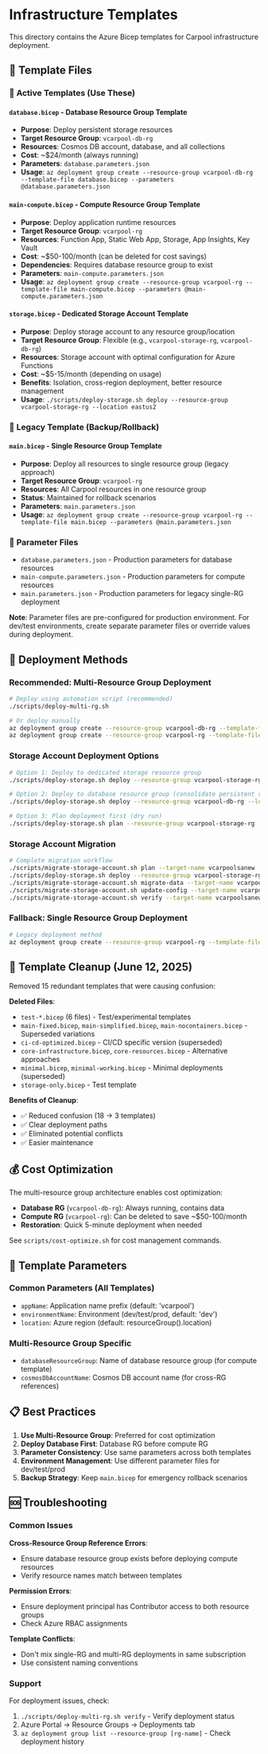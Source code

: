 # Infrastructure Templates

This directory contains the Azure Bicep templates for Carpool infrastructure deployment.

## 📁 Template Files

### 🎯 **Active Templates (Use These)**

#### `database.bicep` - Database Resource Group Template

- **Purpose**: Deploy persistent storage resources
- **Target Resource Group**: `vcarpool-db-rg`
- **Resources**: Cosmos DB account, database, and all collections
- **Cost**: ~$24/month (always running)
- **Parameters**: `database.parameters.json`
- **Usage**: `az deployment group create --resource-group vcarpool-db-rg --template-file database.bicep --parameters @database.parameters.json`

#### `main-compute.bicep` - Compute Resource Group Template

- **Purpose**: Deploy application runtime resources
- **Target Resource Group**: `vcarpool-rg`
- **Resources**: Function App, Static Web App, Storage, App Insights, Key Vault
- **Cost**: ~$50-100/month (can be deleted for cost savings)
- **Dependencies**: Requires database resource group to exist
- **Parameters**: `main-compute.parameters.json`
- **Usage**: `az deployment group create --resource-group vcarpool-rg --template-file main-compute.bicep --parameters @main-compute.parameters.json`

#### `storage.bicep` - Dedicated Storage Account Template

- **Purpose**: Deploy storage account to any resource group/location
- **Target Resource Group**: Flexible (e.g., `vcarpool-storage-rg`, `vcarpool-db-rg`)
- **Resources**: Storage account with optimal configuration for Azure Functions
- **Cost**: ~$5-15/month (depending on usage)
- **Benefits**: Isolation, cross-region deployment, better resource management
- **Usage**: `./scripts/deploy-storage.sh deploy --resource-group vcarpool-storage-rg --location eastus2`

### 🔄 **Legacy Template (Backup/Rollback)**

#### `main.bicep` - Single Resource Group Template

- **Purpose**: Deploy all resources to single resource group (legacy approach)
- **Target Resource Group**: `vcarpool-rg`
- **Resources**: All Carpool resources in one resource group
- **Status**: Maintained for rollback scenarios
- **Parameters**: `main.parameters.json`
- **Usage**: `az deployment group create --resource-group vcarpool-rg --template-file main.bicep --parameters @main.parameters.json`

### 📄 **Parameter Files**

- `database.parameters.json` - Production parameters for database resources
- `main-compute.parameters.json` - Production parameters for compute resources
- `main.parameters.json` - Production parameters for legacy single-RG deployment

**Note**: Parameter files are pre-configured for production environment. For dev/test environments, create separate parameter files or override values during deployment.

## 🚀 Deployment Methods

### **Recommended: Multi-Resource Group Deployment**

```bash
# Deploy using automation script (recommended)
./scripts/deploy-multi-rg.sh

# Or deploy manually
az deployment group create --resource-group vcarpool-db-rg --template-file infra/database.bicep --parameters appName=vcarpool environmentName=prod
az deployment group create --resource-group vcarpool-rg --template-file infra/main-compute.bicep --parameters appName=vcarpool environmentName=prod databaseResourceGroup=vcarpool-db-rg
```

### **Storage Account Deployment Options**

```bash
# Option 1: Deploy to dedicated storage resource group
./scripts/deploy-storage.sh deploy --resource-group vcarpool-storage-rg --location eastus2

# Option 2: Deploy to database resource group (consolidate persistent resources)
./scripts/deploy-storage.sh deploy --resource-group vcarpool-db-rg --location eastus2

# Option 3: Plan deployment first (dry run)
./scripts/deploy-storage.sh plan --resource-group vcarpool-storage-rg --location eastus2
```

### **Storage Account Migration**

```bash
# Complete migration workflow
./scripts/migrate-storage-account.sh plan --target-name vcarpoolsanew --target-rg vcarpool-storage-rg --target-location eastus2
./scripts/deploy-storage.sh deploy --resource-group vcarpool-storage-rg --location eastus2
./scripts/migrate-storage-account.sh migrate-data --target-name vcarpoolsanew --target-rg vcarpool-storage-rg
./scripts/migrate-storage-account.sh update-config --target-name vcarpoolsanew --target-rg vcarpool-storage-rg
./scripts/migrate-storage-account.sh verify --target-name vcarpoolsanew --target-rg vcarpool-storage-rg
```

### **Fallback: Single Resource Group Deployment**

```bash
# Legacy deployment method
az deployment group create --resource-group vcarpool-rg --template-file infra/main.bicep --parameters appName=vcarpool environmentName=prod
```

## 🧹 Template Cleanup (June 12, 2025)

Removed 15 redundant templates that were causing confusion:

**Deleted Files**:

- `test-*.bicep` (6 files) - Test/experimental templates
- `main-fixed.bicep`, `main-simplified.bicep`, `main-nocontainers.bicep` - Superseded variations
- `ci-cd-optimized.bicep` - CI/CD specific version (superseded)
- `core-infrastructure.bicep`, `core-resources.bicep` - Alternative approaches
- `minimal.bicep`, `minimal-working.bicep` - Minimal deployments (superseded)
- `storage-only.bicep` - Test template

**Benefits of Cleanup**:

- ✅ Reduced confusion (18 → 3 templates)
- ✅ Clear deployment paths
- ✅ Eliminated potential conflicts
- ✅ Easier maintenance

## 💰 Cost Optimization

The multi-resource group architecture enables cost optimization:

- **Database RG** (`vcarpool-db-rg`): Always running, contains data
- **Compute RG** (`vcarpool-rg`): Can be deleted to save ~$50-100/month
- **Restoration**: Quick 5-minute deployment when needed

See `scripts/cost-optimize.sh` for cost management commands.

## 🔧 Template Parameters

### Common Parameters (All Templates)

- `appName`: Application name prefix (default: 'vcarpool')
- `environmentName`: Environment (dev/test/prod, default: 'dev')
- `location`: Azure region (default: resourceGroup().location)

### Multi-Resource Group Specific

- `databaseResourceGroup`: Name of database resource group (for compute template)
- `cosmosDbAccountName`: Cosmos DB account name (for cross-RG references)

## 📋 Best Practices

1. **Use Multi-Resource Group**: Preferred for cost optimization
2. **Deploy Database First**: Database RG before compute RG
3. **Parameter Consistency**: Use same parameters across both templates
4. **Environment Management**: Use different parameter files for dev/test/prod
5. **Backup Strategy**: Keep `main.bicep` for emergency rollback scenarios

## 🆘 Troubleshooting

### Common Issues

**Cross-Resource Group Reference Errors**:

- Ensure database resource group exists before deploying compute resources
- Verify resource names match between templates

**Permission Errors**:

- Ensure deployment principal has Contributor access to both resource groups
- Check Azure RBAC assignments

**Template Conflicts**:

- Don't mix single-RG and multi-RG deployments in same subscription
- Use consistent naming conventions

### Support

For deployment issues, check:

1. `./scripts/deploy-multi-rg.sh verify` - Verify deployment status
2. Azure Portal → Resource Groups → Deployments tab
3. `az deployment group list --resource-group [rg-name]` - Check deployment history
